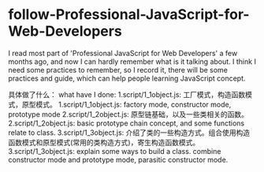 # follow-Professional-JavaScript-for-Web-Developers
I read most part of 'Professional JavaScript for Web Developers' a few months ago, and now I can hardly remember what is it talking about. I think I need some practices to remember, so I record it, there will be some practices and guide, which can help people learning JavaScript concept.

具体做了什么：
what have I done:
1.script/1_1object.js: 工厂模式，构造函数模式，原型模式。 
1.script/1_1object.js: factory mode, constructor mode, prototype mode
2.script/1_2object.js: 原型链基础，以及一些类相关的函数。
2.script/1_2object.js: basic prototype chain concept, and some functions relate to class.
3.script/1_3object.js: 介绍了类的一些构造方式。组合使用构造函数模式和原型模式(常用的类构造方式)，寄生构造函数模式。
3.script/1_3object.js: explain some ways to build a class. combine constructor mode and prototype mode, parasitic constructor mode.
